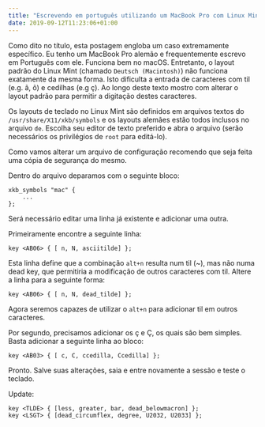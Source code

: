 ```yaml
---
title: "Escrevendo em português utilizando um MacBook Pro com Linux Mint"
date: 2019-09-12T11:23:06+01:00
---
```


Como dito no título, esta postagem engloba um caso extremamente específico. Eu tenho um MacBook Pro alemão e frequentemente escrevo em Português com ele. Funciona bem no macOS. Entretanto, o layout padrão do Linux Mint (chamado ``Deutsch (Macintosh)``) não funciona exatamente da mesma forma. Isto dificulta a entrada de caracteres com til (e.g. ã, õ) e cedilhas (e.g ç). Ao longo deste texto mostro com alterar o layout padrão para permitir a digitação destes caracteres.

Os layouts de teclado no Linux Mint são definidos em arquivos textos do ``/usr/share/X11/xkb/symbols`` e os layouts alemães estão todos inclusos no arquivo ``de``. Escolha seu editor de texto preferido e abra o arquivo (serão necessários os privilégios de ``root`` para editá-lo).

Como vamos alterar um arquivo de configuração recomendo que seja feita uma cópia de segurança do mesmo.

Dentro do arquivo deparamos com o seguinte bloco:

```
xkb_symbols "mac" {
    ...
};
```

Será necessário editar uma linha já existente e adicionar uma outra.

Primeiramente encontre a seguinte linha:

```
key <AB06> { [ n, N, asciitilde] };
```

Esta linha define que a combinação ``alt+n`` resulta num til (~), mas não numa dead key, que permitiria a modificação de outros caracteres com til. Altere a linha para a seguinte forma:

```
key <AB06> { [ n, N, dead_tilde] };
```

Agora seremos capazes de utilizar o ``alt+n`` para adicionar til em outros caracteres.

Por segundo, precisamos adicionar os ç e Ç, os quais são bem simples. Basta adicionar a seguinte linha ao bloco:

```
key <AB03> { [ c, C, ccedilla, Ccedilla] };
```

Pronto. Salve suas alterações, saia e entre novamente a sessão e teste o teclado.

Update:

```
key <TLDE> { [less, greater, bar, dead_belowmacron] };
key <LSGT> { [dead_circumflex, degree, U2032, U2033] };
```

